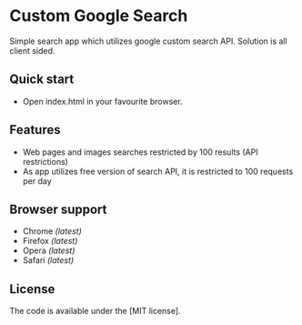 # Custom Google Search

Simple search app which utilizes google custom search API. Solution is all client sided.

## Quick start

* Open index.html in your favourite browser.

## Features

* Web pages and images searches restricted by 100 results (API restrictions)
* As app utilizes free version of search API, it is restricted to 100 requests per day

## Browser support

* Chrome *(latest)*
* Firefox *(latest)*
* Opera *(latest)*
* Safari *(latest)*

## License

The code is available under the [MIT license].
